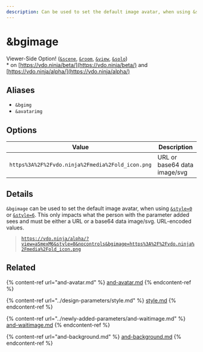 ```yaml
---
description: Can be used to set the default image avatar, when using &style=0 or &style=6
---
```


# \&bgimage

Viewer-Side Option! ([`&scene`](../view-parameters/scene.md), [`&room`](../../general-settings/room.md), [`&view`](../view-parameters/view.md), [`&solo`](and-solo.md))\
\* on [https://vdo.ninja/beta/](https://vdo.ninja/beta/) and [https://vdo.ninja/alpha/](https://vdo.ninja/alpha/)

## Aliases

* `&bgimg`
* `&avatarimg`

## Options

| Value                                            | Description                  |
| ------------------------------------------------ | ---------------------------- |
| `https%3A%2F%2Fvdo.ninja%2Fmedia%2Fold_icon.png` | URL or base64 data image/svg |

## Details

`&bgimage` can be used to set the default image avatar, when using [`&style=0`](../design-parameters/style.md) or [`&style=6`](../design-parameters/style.md). This only impacts what the person with the parameter added sees and must be either a URL or a base64 data image/svg. URL-encoded values.

> [`https://vdo.ninja/alpha/?view=aSmexM6&style=0&nocontrols&bgimage=https%3A%2F%2Fvdo.ninja%2Fmedia%2Fold_icon.png`](https://vdo.ninja/alpha/?view=aSmexM6\&style=0\&nocontrols\&bgimage=https%3A%2F%2Fvdo.ninja%2Fmedia%2Fold\_icon.png)

## Related

{% content-ref url="and-avatar.md" %}
[and-avatar.md](and-avatar.md)
{% endcontent-ref %}

{% content-ref url="../design-parameters/style.md" %}
[style.md](../design-parameters/style.md)
{% endcontent-ref %}

{% content-ref url="../newly-added-parameters/and-waitimage.md" %}
[and-waitimage.md](../newly-added-parameters/and-waitimage.md)
{% endcontent-ref %}

{% content-ref url="and-background.md" %}
[and-background.md](and-background.md)
{% endcontent-ref %}
